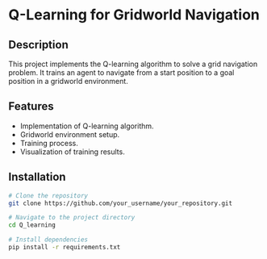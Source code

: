 # Q-Learning for Gridworld Navigation

## Description
This project implements the Q-learning algorithm to solve a grid navigation problem. It trains an agent to navigate from a start position to a goal position in a gridworld environment.

## Features
- Implementation of Q-learning algorithm.
- Gridworld environment setup.
- Training process.
- Visualization of training results.

## Installation
```bash
# Clone the repository
git clone https://github.com/your_username/your_repository.git

# Navigate to the project directory
cd Q_learning

# Install dependencies
pip install -r requirements.txt
